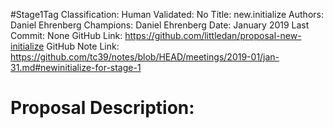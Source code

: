 #Stage1Tag
Classification:
Human Validated: No
Title: new.initialize
Authors: Daniel Ehrenberg
Champions: Daniel Ehrenberg
Date: January 2019
Last Commit: None
GitHub Link: https://github.com/littledan/proposal-new-initialize
GitHub Note Link: https://github.com/tc39/notes/blob/HEAD/meetings/2019-01/jan-31.md#newinitialize-for-stage-1

# Proposal Description:
